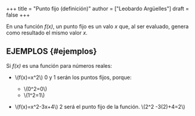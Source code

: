 +++
title = "Punto fijo (definición)"
author = ["Leobardo Argüelles"]
draft = false
+++

En una función _f(x)_, un punto fijo es un valo _x_ que, al ser evaluado,
genera como resultado el mismo valor _x_.


## EJEMPLOS {#ejemplos}

Si _f(x)_ es una función para números reales:

-   \\(f(x)=x^2\\)
    0 y 1 serán los puntos fijos, porque:
    -   \\(0^2=0\\)
    -   \\(1^2=1\\)

-   \\(f(x)=x^2-3x+4\\)
    2 será el punto fijo de la función.
    \\(2^2 -3(2)+4=2\\)
